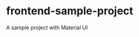 # frontend-sample-project
A sample project with Material UI


<!-- **There was no info regarding the contact page so I modified Dashboard on top left to navigate to the contact page. 

**There was no info regarding the sidebar popup, so you can display it by hitting the Dashboard breadcrumb

**Skipped this: Please check if characters entered are valid and inform the user (e.g. red/green border) because users cant enter anything other than numbers -->
